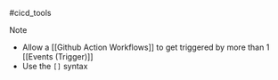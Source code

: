 #cicd_tools 
>[!note]
>- Allow a [[Github Action Workflows]] to get triggered by more than 1 [[Events (Trigger)]]
>- Use the `[]` syntax 